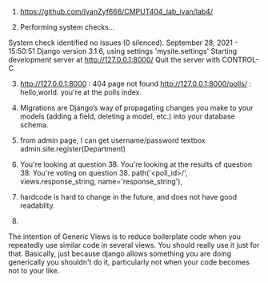 1. https://github.com/IvanZyf666/CMPUT404_lab_ivan/lab4/

2. Performing system checks...

System check identified no issues (0 silenced).
September 28, 2021 - 15:50:51
Django version 3.1.6, using settings 'mysite.settings'
Starting development server at http://127.0.0.1:8000/
Quit the server with CONTROL-C.

3. http://127.0.0.1:8000 : 404 page not found
    http://127.0.0.1:8000/polls/ : hello,world. you're at the polls index.

4.  Migrations are Django’s way of propagating changes you make to your models (adding a field, deleting a model, etc.) into your database schema. 

5. from admin page, I can get username/password textbox
    admin.site.register(Department)

6. You're looking at question 38.
You're looking at the results of question 38.
You're voting on question 38.
path('<poll_id>/', views.response_string, name='response_string'),

7. hardcode is hard to change in the future, and does not have good readablity.

8. 
The intention of Generic Views is to reduce boilerplate code when you repeatedly use similar code in several views. You should really use it just for that. Basically, just because django allows something you are doing generically you shouldn't do it, particularly not when your code becomes not to your like.